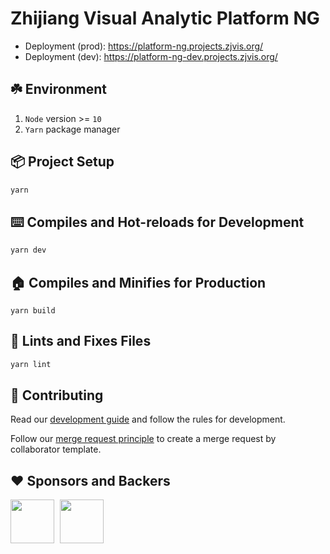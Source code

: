 # Zhijiang Visual Analytic Platform NG
- Deployment (prod): https://platform-ng.projects.zjvis.org/
- Deployment (dev): https://platform-ng-dev.projects.zjvis.org/


## ☘️ Environment
1. `Node` version >= `10`
2. `Yarn` package manager

## 📦 Project Setup
```bash
yarn
```

## ⌨️ Compiles and Hot-reloads for Development
```bash
yarn dev
```

## 🏠 Compiles and Minifies for Production
```
yarn build
```

## 🔨 Lints and Fixes Files
```bash
yarn lint
```

## 🚩 Contributing
Read our [development guide](docs/development-guide.md) and follow the rules for development.

Follow our [merge request principle](docs/merge-request-principle.md) to create a merge request by collaborator template.


## ❤️ Sponsors and Backers
<img src="https://timgsa.baidu.com/timg?image&quality=80&size=b9999_10000&sec=1586361725902&di=71a8f5e5ee2e0e9e991fbba7218ca595&imgtype=0&src=http%3A%2F%2F5b0988e595225.cdn.sohucs.com%2Fimages%2F20171030%2F555a490e9b5e46f7b1524dc8643f691c.jpeg" width="70"  />
<img src="https://zjuidg.org/images/logo.png" width="70" style="margin-left:5px" />

